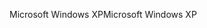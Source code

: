 <span data-ttu-id="a930a-101">Microsoft Windows XP</span><span class="sxs-lookup"><span data-stu-id="a930a-101">Microsoft Windows XP</span></span>
